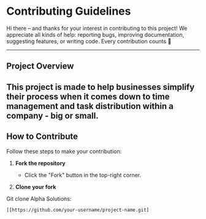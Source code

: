 # Contributing Guidelines

Hi there – and thanks for your interest in contributing to this project! We appreciate all kinds of help: reporting bugs, improving documentation, suggesting features, or writing code. Every contribution counts 🙌

---

## Project Overview

This project is made to help businesses simplify their process when it comes down to time management and task distribution within a company - big or small.
---

## How to Contribute

Follow these steps to make your contribution:

1. **Fork the repository**
   - Click the "Fork" button in the top-right corner.

2. **Clone your fork**

Git clone Alpha Solutions:
   ```bash
   [[https://github.com/your-username/project-name.git]


